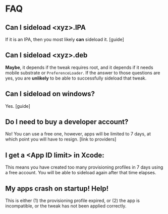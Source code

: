 # FAQ

## Can I sideload &lt;xyz&gt;.IPA

If it is an IPA, then you most likely **can** sideload it. \[guide\]

## Can I sideload &lt;xyz&gt;.deb

**Maybe**, it depends if the tweak requires root, and it depends if it needs mobile substrate or `PreferenceLoader`. If the answer to those questions are yes, you are **unlikely** to be able to successfully sideload that tweak.

## Can I sideload on windows?

Yes. \[guide\] 

## Do I need to buy a developer account?

No! You can use a free one, however, apps will be limited to 7 days, at which point you will have to resign. \[link to providers\]

## I get a &lt;App ID limit&gt; in Xcode:

This means you have created too many provisioning profiles in 7 days using a free account. You will be able to sideload again after that time elapses.

## My apps crash on startup! Help!

This is either \(1\) the provisioning profile expired, or \(2\) the app is incompatible, or the tweak has not been applied correctly. 





